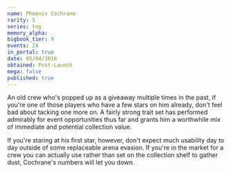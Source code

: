 ```yaml
---
name: Phoenix Cochrane
rarity: 5
series: tng
memory_alpha:
bigbook_tier: 9
events: 24
in_portal: true
date: 05/04/2016
obtained: Post-Launch
mega: false
published: true
---
```


An old crew who's popped up as a giveaway multiple times in the past, if you're one of those players who have a few stars on him already, don't feel bad about tacking one more on. A fairly strong trait set has performed admirably for event opportunities thus far and grants him a worthwhile mix of immediate and potential collection value.

If you're staring at his first star, however, don't expect much usability day to day outside of some replaceable arena evasion. If you're in the market for a crew you can actually use rather than set on the collection shelf to gather dust, Cochrane's numbers will let you down.
